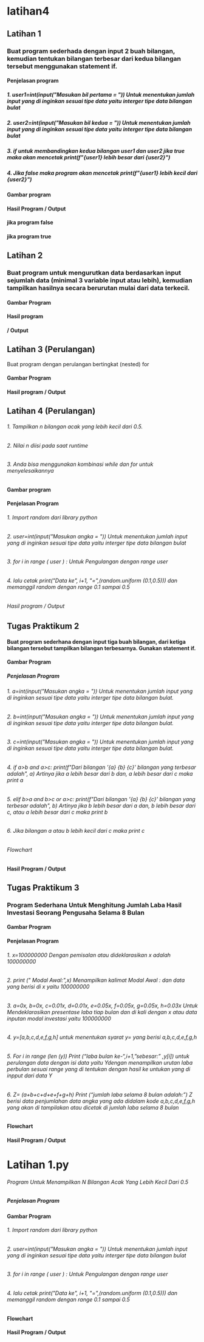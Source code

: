 # latihan4
## Latihan 1
### Buat program sederhada dengan input 2 buah bilangan, kemudian tentukan bilangan terbesar dari kedua bilangan tersebut menggunakan statement if.
#### Penjelasan program
##### 1.	user1=int(input("Masukan bil pertama = ")) Untuk menentukan jumlah input yang di inginkan sesuai tipe data yaitu interger tipe data bilangan bulat
##### 2.	user2=int(input("Masukan bil kedua = ")) Untuk menentukan jumlah input yang di inginkan sesuai tipe data yaitu interger tipe data bilangan bulat
##### 3.	if untuk membandingkan kedua bilangan user1 dan user2 jika true maka akan mencetak print(f"{user1} lebih besar dari {user2}")
##### 4.	Jika false maka program akan mencetak print(f"{user1} lebih kecil dari {user2}")
#### Gambar program

#### Hasil Program / Output

#### jika program false

#### jika program true

## Latihan 2
### Buat program untuk mengurutkan data berdasarkan input sejumlah data (minimal 3 variable input atau lebih), kemudian tampilkan hasilnya secara berurutan mulai dari data terkecil.
#### Gambar Program

#### Hasil program

#### / Output

## Latihan 3 (Perulangan)
Buat program dengan perulangan bertingkat (nested) for
#### Gambar Program
#### Hasil program / Output

## Latihan 4 (Perulangan)
###### 1. Tampilkan n bilangan acak yang lebih kecil dari 0.5.
###### 2. Nilai n diisi pada saat runtime
###### 3. Anda bisa menggunakan kombinasi while dan for untuk menyelesaikannya
#### Gambar program

#### Penjelasan Program
###### 1.	Import random dari library python
###### 2.	user=int(input("Masukan angka = ")) Untuk menentukan jumlah input yang di inginkan sesuai tipe data yaitu interger tipe data bilangan bulat
###### 3.	for i in range ( user ) : Untuk Pengulangan dengan range user
###### 4.	lalu cetak print("Data ke", i+1, "=",(random.uniform (0.1,0.5))) dan memanggil random dengan range 0.1 sampai 0.5
###### Hasil program / Output

## Tugas Praktikum 2
#### Buat program sederhana dengan input tiga buah bilangan, dari ketiga bilangan tersebut tampilkan bilangan terbesarnya. Gunakan statement if.
#### Gambar Program

##### Penjelasan Program
###### 1.	a=int(input("Masukan angka = ")) Untuk menentukan jumlah input yang di inginkan sesuai tipe data yaitu interger tipe data bilangan bulat.
###### 2.	b=int(input("Masukan angka = ")) Untuk menentukan jumlah input yang di inginkan sesuai tipe data yaitu interger tipe data bilangan bulat.
###### 3.	c=int(input("Masukan angka = ")) Untuk menentukan jumlah input yang di inginkan sesuai tipe data yaitu interger tipe data bilangan bulat.
###### 4.	if a>b and a>c: print(f"Dari bilangan '{a} {b} {c}' bilangan yang terbesar adalah", a) Artinya jika a lebih besar dari b dan, a lebih besar dari c maka print a
###### 5.	elif b>a and b>c or a>c: print(f"Dari bilangan '{a} {b} {c}' bilangan yang terbesar adalah", b) Artinya jika b lebih besar dari a dan, b lebih besar dari c, atau a lebih besar dari c maka print b
###### 6.	Jika bilangan a atau b lebih kecil dari c maka print c
###### Flowchart

#### Hasil Program / Output



## Tugas Praktikum 3
### Program Sederhana Untuk Menghitung Jumlah Laba Hasil Investasi Seorang Pengusaha Selama 8 Bulan
#### Gambar Program

#### Penjelasan Program
###### 1.	x=100000000 Dengan pemisalan atau dideklarasikan x adalah 100000000
###### 2.	print (" Modal Awal:",x) Menampilkan kalimat Modal Awal : dan data yang berisi di x yaitu 100000000
###### 3.	a=0x, b=0x, c=0.01x, d=0.01x, e=0.05x, f=0.05x, g=0.05x, h=0.03x Untuk Mendeklarasikan presentase laba tiap bulan dan di kali dengan x atau data inputan modal investasi yaitu 100000000
###### 4.	y=[a,b,c,d,e,f,g,h] untuk menentukan syarat y= yang berisi a,b,c,d,e,f,g,h
###### 5.	For i in range (len (y)) Print (“laba bulan ke-“,i+1,”sebesar:” ,y[i]) untuk perulangan data dengan isi data yaitu Ydengan menampilkan urutan laba perbulan sesuai range yang di tentukan dengan hasil ke untukan yang di inpput dari data Y
###### 6.	Z= (a+b+c+d+e+f+g+h) Print (“jumlah laba selama 8 bulan adalah:”) Z berisi data penjumlahan data angka yang ada didalam kode a,b,c,d,e,f,g,h yang akan di tampilakan atau dicetak di jumlah laba selama 8 bulan
#### Flowchart

#### Hasil Program / Output

# Latihan 1.py
###### Program Untuk Menampilkan N Bilangan Acak Yang Lebih Kecil Dari 0.5
##### Penjelasan Program
#### Gambar Program

###### 1.	Import random dari library python
###### 2.	user=int(input("Masukan angka = ")) Untuk menentukan jumlah input yang di inginkan sesuai tipe data yaitu interger tipe data bilangan bulat
###### 3.	for i in range ( user ) : Untuk Pengulangan dengan range user
###### 4.	lalu cetak print("Data ke", i+1, "=",(random.uniform (0.1,0.5))) dan memanggil random dengan range 0.1 sampai 0.5
#### Flowchart
#### Hasil Program / Output
